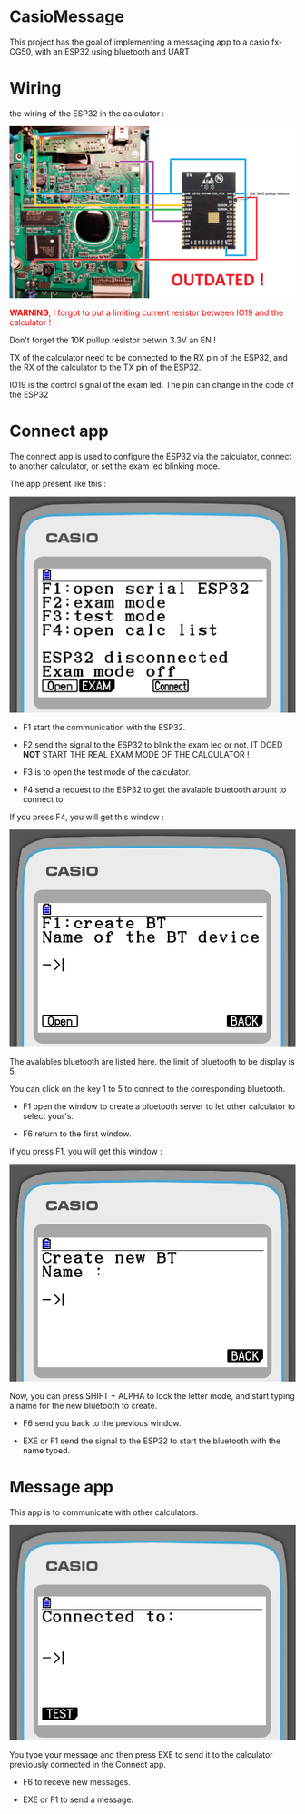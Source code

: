 # CasioMessage
 
This project has the goal of implementing a messaging app to a casio fx-CG50, with an ESP32 using bluetooth and UART

# Wiring

the wiring of the ESP32 in the calculator :


![shematic](https://github.com/RaphoufouLeFou/Casio-message-and-connect/blob/main/Images/shematic.jpg)

<span style="color:red">**WARNING**, I forgot to put a limiting current resistor between IO19 and the calculator !</span>

Don't forget the 10K pullup resistor betwin 3.3V an EN !

TX of the calculator need to be connected to the RX pin of the ESP32, and the RX of the calculator to the TX pin of the ESP32.

IO19 is the control signal of the exam led. The pin can change in the code of the ESP32

# Connect app

The connect app is used to configure the ESP32 via the calculator, connect to another calculator, or set the exam led blinking mode.

The app present like this :

![shematic](https://github.com/RaphoufouLeFou/Casio-message-and-connect/blob/main/Images/Connect-1.jpg)

* F1 start the communication with the ESP32.

* F2 send the signal to the ESP32 to blink the exam led or not. IT DOED **NOT** START THE REAL EXAM MODE OF THE CALCULATOR !

* F3 is to open the test mode of the calculator.

* F4 send a request to the ESP32 to get the avalable bluetooth arount to connect to

If you press F4, you will get this window :

![shematic](https://github.com/RaphoufouLeFou/Casio-message-and-connect/blob/main/Images/Connect-2.jpg)

The avalables bluetooth are listed here. the limit of bluetooth to be display is 5.

You can click on the key 1 to 5 to connect to the corresponding bluetooth.

* F1 open the window to create a bluetooth server to let other calculator to select your's.

* F6 return to the first window.

if you press F1, you will get this window :

![shematic](https://github.com/RaphoufouLeFou/Casio-message-and-connect/blob/main/Images/Connect-3.jpg)

Now, you can  press SHIFT + ALPHA to lock the letter mode, and start typing a name for the new bluetooth to create.

* F6 send you back to the previous window.

* EXE or F1 send the signal to the ESP32 to start the bluetooth with the name typed.

# Message app

This app is to communicate with other calculators.

![shematic](https://github.com/RaphoufouLeFou/Casio-message-and-connect/blob/main/Images/Message-1.jpg)

You type your message and then press EXE to send it to the calculator previously connected in the Connect app.

* F6 to receve new messages.

* EXE or F1 to send a message.